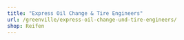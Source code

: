 ```yaml
---
title: "Express Oil Change & Tire Engineers"
url: /greenville/express-oil-change-und-tire-engineers/
shop: Reifen
---
```

